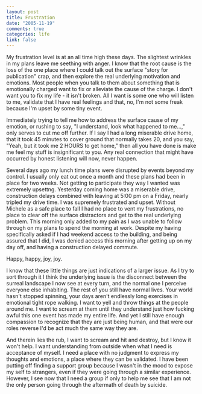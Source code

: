 ```yaml
--- 
layout: post
title: Frustration
date: "2005-11-19"
comments: true
categories: life
link: false
---
```

My frustration level is at an all time high these days. The slightest wrinkles in my plans leave me seething with anger. I know that the root cause is the loss of the one place where I could talk out the surface "story for publication" crap, and then explore the real underlying motivation and emotions. Most people when you talk to them about something that is emotionally charged want to fix or alleviate the cause of the charge. I don't want you to fix my life - it isn't broken. All I want is some one who will listen to me, validate that I have real feelings and that, no, I'm not some freak because I'm upset by some tiny event.

Immediately trying to tell me how to address the surface cause of my emotion, or rushing to say, "I understand, look what happened to me...," only serves to cut me off further. If I say I had a long miserable drive home, that it took 45 minutes to cover ground that normally takes 20, and you say, "Yeah, but it took me 2 HOURS to get home," then all you have done is make me feel my stuff is insignificant to you. Any real connection that might have occurred by honest listening will now, never happen.

Several days ago my lunch time plans were disrupted by events beyond my control. I usually only eat out once a month and these plans had been in place for two weeks. Not getting to participate they way I wanted was extremely upsettng. Yesterday coming home was a miserable drive, construction delays combined with leaving at 5:00 pm on a Friday, nearly tripled my drive time. I was supremely frustrated and upset. Without Michele as a safe place to fall I had no place to vent my frustrations, no place to clear off the surface distractors and get to the real underlying problem. This morning only added to my pain as I was unable to follow through on my plans to spend the morning at work. Despite my having specifically asked if I had weekend access to the building, and being assured that I did, I was denied access this morning after getting up on my day off, and having a construction delayed commute.

Happy, happy, joy, joy.

I know that these little things are just indications of a larger issue. As I try to sort through it I think the underlying issue is the disconnect between the surreal landscape I now see at every turn, and the normal one I perceive everyone else inhabiting. The rest of you still have normal lives. Your world hasn't stopped spinning, your days aren't endlessly long exercises in emotional tight rope walking. I want to yell and throw things at the people around me. I want to scream at them until they understand just how fucking awful this one event has made my entire life. And yet I still have enough compassion to recognize that they are just being human, and that were our roles reverse I'd be act much the same way they are.

And therein lies the rub, I want to scream and hit and destroy, but I know it won't help. I want understanding from outside when what I need is acceptance of myself. I need a place with no judgment to express my thoughts and emotions, a place where they can be validated. I have been putting off finding a support group because I wasn't in the mood to expose my self to strangers, even if they were going through a similar experience. However, I see now that I need a group if only to help me see that I am not the only person going through the aftermath of death by suicide.
